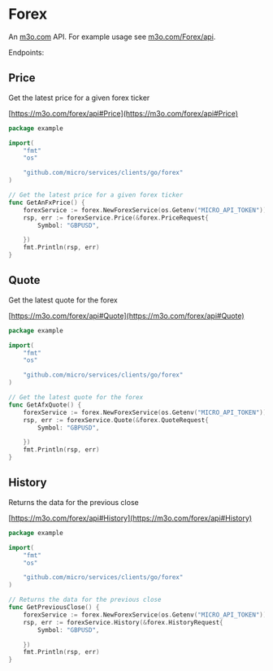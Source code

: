 # Forex

An [m3o.com](https://m3o.com) API. For example usage see [m3o.com/Forex/api](https://m3o.com/Forex/api).

Endpoints:

## Price

Get the latest price for a given forex ticker


[https://m3o.com/forex/api#Price](https://m3o.com/forex/api#Price)

```go
package example

import(
	"fmt"
	"os"

	"github.com/micro/services/clients/go/forex"
)

// Get the latest price for a given forex ticker
func GetAnFxPrice() {
	forexService := forex.NewForexService(os.Getenv("MICRO_API_TOKEN"))
	rsp, err := forexService.Price(&forex.PriceRequest{
		Symbol: "GBPUSD",

	})
	fmt.Println(rsp, err)
}
```
## Quote

Get the latest quote for the forex


[https://m3o.com/forex/api#Quote](https://m3o.com/forex/api#Quote)

```go
package example

import(
	"fmt"
	"os"

	"github.com/micro/services/clients/go/forex"
)

// Get the latest quote for the forex
func GetAfxQuote() {
	forexService := forex.NewForexService(os.Getenv("MICRO_API_TOKEN"))
	rsp, err := forexService.Quote(&forex.QuoteRequest{
		Symbol: "GBPUSD",

	})
	fmt.Println(rsp, err)
}
```
## History

Returns the data for the previous close


[https://m3o.com/forex/api#History](https://m3o.com/forex/api#History)

```go
package example

import(
	"fmt"
	"os"

	"github.com/micro/services/clients/go/forex"
)

// Returns the data for the previous close
func GetPreviousClose() {
	forexService := forex.NewForexService(os.Getenv("MICRO_API_TOKEN"))
	rsp, err := forexService.History(&forex.HistoryRequest{
		Symbol: "GBPUSD",

	})
	fmt.Println(rsp, err)
}
```
